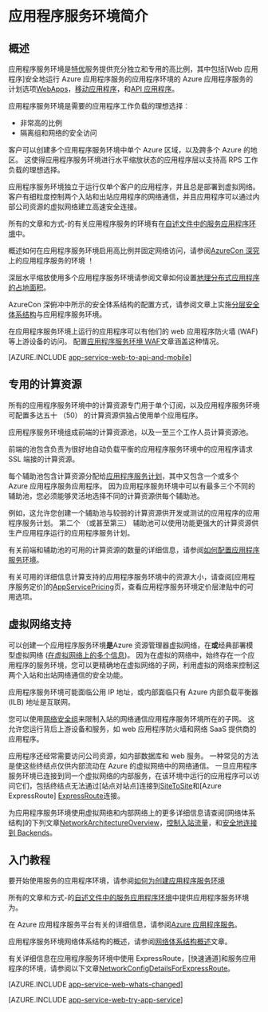 <properties 
    pageTitle="应用程序服务环境简介" 
    description="了解提供了安全、 加入 VNet 的、 专用的比例单位运行您的应用程序的所有应用程序服务环境功能。" 
    services="app-service" 
    documentationCenter="" 
    authors="stefsch" 
    manager="wpickett" 
    editor=""/>

<tags 
    ms.service="app-service" 
    ms.workload="na" 
    ms.tgt_pltfrm="na" 
    ms.devlang="na" 
    ms.topic="article" 
    ms.date="10/04/2016"
    ms.author="stefsch"/>

# <a name="introduction-to-app-service-environment"></a>应用程序服务环境简介

## <a name="overview"></a>概述 ##
应用程序服务环境是[特优][PremiumTier]服务提供充分独立和专用的高比例，其中包括[Web 应用程序]安全地运行 Azure 应用程序服务的应用程序环境的 Azure 应用程序服务的计划选项[WebApps]，[移动应用程序][MobileApps]，和[API 应用程序][APIApps]。  

应用程序服务环境是需要的应用程序工作负载的理想选择︰

- 非常高的比例
- 隔离组和网络的安全访问

客户可以创建多个应用程序服务环境中单个 Azure 区域，以及跨多个 Azure 的地区。  这使得应用程序服务环境进行水平缩放状态的应用程序层以支持高 RPS 工作负载的理想选择。

应用程序服务环境独立于运行仅单个客户的应用程序，并且总是部署到虚拟网络。  客户有细粒度控制两个入站和出站应用程序的网络通信，并且应用程序可以通过内部公司资源的虚拟网络建立高速安全连接。

所有的文章和方式-的有关应用程序服务的环境有在[自述文件中的服务应用程序环境](../app-service/app-service-app-service-environments-readme.md)中。

概述如何在应用程序服务环境启用高比例并固定网络访问，请参阅[AzureCon 深究][AzureConDeepDive]上的应用程序服务的环境 ！

深层水平缩放使用多个应用程序服务环境请参阅文章如何设置[地理分布式应用程序的占地面积][GeodistributedAppFootprint]。

AzureCon 深俯冲中所示的安全体系结构的配置方式，请参阅文章上实施[分层安全体系结构](app-service-app-service-environment-layered-security.md)与应用程序服务环境。

在应用程序服务环境上运行的应用程序可以有他们的 web 应用程序防火墙 (WAF) 等上游设备的访问。  配置[应用程序服务环境 WAF](app-service-app-service-environment-web-application-firewall.md)文章涵盖这种情况。 

[AZURE.INCLUDE [app-service-web-to-api-and-mobile](../../includes/app-service-web-to-api-and-mobile.md)] 

## <a name="dedicated-compute-resources"></a>专用的计算资源 ##
所有的应用程序服务环境中的计算资源专门用于单个订阅，以及应用程序服务环境可配置多达五十 （50） 的计算资源供独占使用单个应用程序。

应用程序服务环境组成前端的计算资源池，以及一至三个工作人员计算资源池。 

前端的池包含负责为很好地自动负载平衡的应用程序服务环境中的应用程序请求 SSL 端接的计算资源。 

每个辅助池包含计算资源分配给[应用程序服务计划][AppServicePlan]，其中又包含一个或多个 Azure 应用程序服务应用程序。  因为应用程序服务环境中可以有最多三个不同的辅助池，您必须能够灵活地选择不同的计算资源供每个辅助池。  

例如，这允许您创建一个辅助池与较弱的计算资源供开发或测试的应用程序的应用程序服务计划。  第二个 （或甚至第三） 辅助池可以使用功能更强大的计算资源供生产应用程序运行的应用程序服务计划。

有关前端和辅助池的可用的计算资源的数量的详细信息，请参阅[如何配置应用程序服务环境][HowToConfigureanAppServiceEnvironment]。  

有关可用的详细信息计算支持的应用程序服务环境中的资源大小，请查阅[应用程序服务定价]的[AppServicePricing]页，查看应用程序服务环境定价层津贴中的可用选项。

## <a name="virtual-network-support"></a>虚拟网络支持 ##
可以创建一个应用程序服务环境**是**Azure 资源管理器虚拟网络，在**或**经典部署模型虚拟网络 ([在虚拟网络上的多个信息][MoreInfoOnVirtualNetworks])。  因为在虚拟的网络中，始终存在一个应用程序的服务环境，您可以更精确地在虚拟网络的子网，利用虚拟的网络来控制这两个入站和出站网络通信的安全功能。  

应用程序服务环境可能面临公用 IP 地址，或内部面临只有 Azure 内部负载平衡器 (ILB) 地址是互联网。

您可以使用[网络安全组][NetworkSecurityGroups]来限制入站的网络通信应用程序服务环境所在的子网。  这允许您运行背后上游设备和服务，如 web 应用程序防火墙和网络 SaaS 提供商的应用程序。

应用程序还经常需要访问公司资源，如内部数据库和 web 服务。  一种常见的方法是使这些终结点仅供内部流动在 Azure 的虚拟网络中的网络通信。  一旦应用程序服务环境已连接到同一个虚拟网络的内部服务，在该环境中运行的应用程序可以访问它们，包括终结点无法通过[站点对站点]连接到[SiteToSite]和[Azure ExpressRoute] [ExpressRoute]连接。

为应用程序服务环境使用虚拟网络和内部网络上的更多详细信息请查阅[网络体系结构]的下列文章[NetworkArchitectureOverview]，[控制入站流量][ControllingInboundTraffic]，和[安全地连接到 Backends][SecurelyConnectingToBackends]。 

## <a name="getting-started"></a>入门教程

要开始使用服务的应用程序环境，请参阅[如何为创建应用程序服务环境][HowToCreateAnAppServiceEnvironment]

所有的文章和方式-的[自述文件中的服务应用程序环境](../app-service/app-service-app-service-environments-readme.md)中提供应用程序服务环境为。

在 Azure 应用程序服务平台有关的详细信息，请参阅[Azure 应用程序服务][AzureAppService]。

应用程序服务环境网络体系结构的概述，请参阅[网络体系结构概述][NetworkArchitectureOverview]文章。

有关详细信息在应用程序服务环境中使用 ExpressRoute，[快速通道]和服务应用程序的环境，请参阅以下文章[NetworkConfigDetailsForExpressRoute]。

[AZURE.INCLUDE [app-service-web-whats-changed](../../includes/app-service-web-whats-changed.md)]

[AZURE.INCLUDE [app-service-web-try-app-service](../../includes/app-service-web-try-app-service.md)]

<!-- LINKS -->
[PremiumTier]: http://azure.microsoft.com/pricing/details/app-service/
[MoreInfoOnVirtualNetworks]: https://azure.microsoft.com/documentation/articles/virtual-networks-faq/
[AppServicePlan]: http://azure.microsoft.com/documentation/articles/azure-web-sites-web-hosting-plans-in-depth-overview/
[HowToCreateAnAppServiceEnvironment]: http://azure.microsoft.com/documentation/articles/app-service-web-how-to-create-an-app-service-environment/
[AzureAppService]: http://azure.microsoft.com/documentation/articles/app-service-value-prop-what-is/
[WebApps]: http://azure.microsoft.com/documentation/articles/app-service-web-overview/
[MobileApps]: http://azure.microsoft.com/documentation/articles/app-service-mobile-value-prop-preview/
[APIApps]: http://azure.microsoft.com/documentation/articles/app-service-api-apps-why-best-platform/
[LogicApps]: http://azure.microsoft.com/documentation/articles/app-service-logic-what-are-logic-apps/
[AzureConDeepDive]:  https://azure.microsoft.com/documentation/videos/azurecon-2015-deploying-highly-scalable-and-secure-web-and-mobile-apps/
[GeodistributedAppFootprint]:  https://azure.microsoft.com/documentation/articles/app-service-app-service-environment-geo-distributed-scale/
[NetworkSecurityGroups]: https://azure.microsoft.com/documentation/articles/virtual-networks-nsg/
[SiteToSite]: https://azure.microsoft.com/documentation/articles/vpn-gateway-site-to-site-create/
[ExpressRoute]: http://azure.microsoft.com/services/expressroute/
[HowToConfigureanAppServiceEnvironment]:  http://azure.microsoft.com/documentation/articles/app-service-web-configure-an-app-service-environment/
[ControllingInboundTraffic]:  https://azure.microsoft.com/documentation/articles/app-service-app-service-environment-control-inbound-traffic/
[SecurelyConnectingToBackends]:  https://azure.microsoft.com/documentation/articles/app-service-app-service-environment-securely-connecting-to-backend-resources/
[NetworkArchitectureOverview]:  https://azure.microsoft.com/documentation/articles/app-service-app-service-environment-network-architecture-overview/
[NetworkConfigDetailsForExpressRoute]:  https://azure.microsoft.com/documentation/articles/app-service-app-service-environment-network-configuration-expressroute/
[AppServicePricing]: http://azure.microsoft.com/pricing/details/app-service/ 

<!-- IMAGES -->

 
